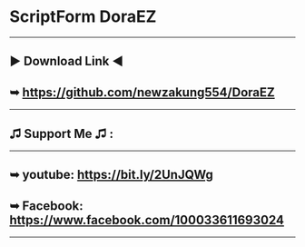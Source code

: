 # ScriptForm DoraEZ 
-------------------
▶ Download Link ◀
-------------------
➥ https://github.com/newzakung554/DoraEZ
-------------------
-------------------
♫ Support Me ♫ :
-------------------
-------------------
➥ youtube: https://bit.ly/2UnJQWg
-------------------
➥ Facebook: https://www.facebook.com/100033611693024
 -------------------
 -------------------
